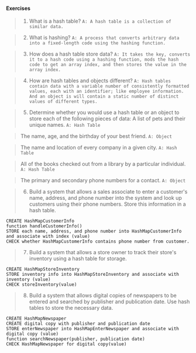 #### Exercises

>1. What is a hash table?
`A: A hash table is a collection of similar data.`

>2. What is hashing?
`A: A process that converts arbitrary data into a fixed-length code using the hashing function.`

>3. How does a hash table store data?
`A: It takes the key, converts it to a hash code using a hashing function, mods the hash code to get an array index, and then stores the value in the array index.`

>4. How are hash tables and objects different?
`A: Hash tables contain data with a variable number of consistently formatted values, each with an identifier; like employee information. And an object is will contain a static number of distinct values of different types.`

>5. Determine whether you would use a hash table or an object to store each of the following pieces of data:
>A list of pets and their unique names.
`A: Hash Table`

>The name, age, and the birthday of your best friend.
`A: Object`

>The name and location of every company in a given city.
`A: Hash Table`

>All of the books checked out from a library by a particular individual.
`A: Hash Table`

>The primary and secondary phone numbers for a contact.
`A: Object`

>6. Build a system that allows a sales associate to enter a customer's name, address, and phone number into the system and look up customers using their phone numbers. Store this information in a hash table.
```A: function lookupCustomer(phone number)
CREATE HashMapCustomerInfo
function handleCustomerInfo()
STORE each name, address, and phone number into HashMapCustomerInfo and associate with index (value)
CHECK whether HashMapCustomerInfo contains phone number from customer.
```

>7. Build a system that allows a store owner to track their store's inventory using a hash table for storage.
```A: function storeInventory(inventory)
CREATE HashMapStoreInventory
STORE inventory info into HashMapStoreInventory and associate with inventory (value)
CHECK storeInventory(value)
```

>8. Build a system that allows digital copies of newspapers to be entered and searched by publisher and publication date. Use hash tables to store the necessary data.
```A: function enterNewspaper(publisher, publication date)
CREATE HashMapNewspaper
CREATE digital copy with publisher and publication date
STORE enterNewspaper into HashMapEnterNewspaper and associate with digital copy (value)
function searchNewspaper(publisher, publication date)
CHECK HashMapNewspaper for digital copy(value)
```
